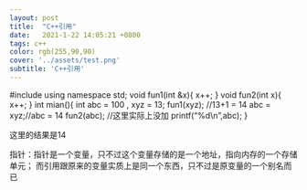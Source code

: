 ```yaml
---
layout: post
title:  "C++引用"
date:   2021-1-22 14:05:21 +0800
tags: c++
color: rgb(255,90,90)
cover: '../assets/test.png'
subtitle: 'C++引用'
---
```

#include
using namespace std;
void fun1(int &x){
x++;
}
void fun2(int x){
x++;
}
int mian(){
int abc = 100 , xyz = 13;
fun1(xyz); //13+1 = 14
abc = xyz;//abc = 14
fun2(abc); //这里实际上没加
printf(“%d\n”,abc);
}

这里的结果是14

指针：指针是一个变量，只不过这个变量存储的是一个地址，指向内存的一个存储单元；
而引用跟原来的变量实质上是同一个东西，只不过是原变量的一个别名而已
